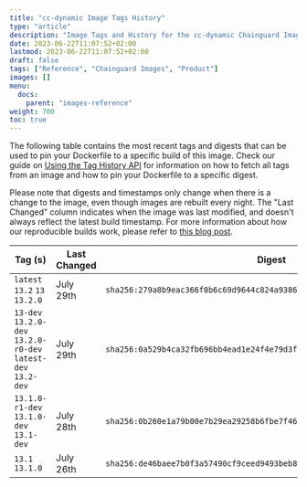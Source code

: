 ```yaml
---
title: "cc-dynamic Image Tags History"
type: "article"
description: "Image Tags and History for the cc-dynamic Chainguard Image"
date: 2023-06-22T11:07:52+02:00
lastmod: 2023-06-22T11:07:52+02:00
draft: false
tags: ["Reference", "Chainguard Images", "Product"]
images: []
menu:
  docs:
    parent: "images-reference"
weight: 700
toc: true
---
```


The following table contains the most recent tags and digests that can be used to pin your Dockerfile to a specific build of this image. Check our guide on [Using the Tag History API](/chainguard/chainguard-images/using-the-tag-history-api/) for information on how to fetch all tags from an image and how to pin your Dockerfile to a specific digest.

Please note that digests and timestamps only change when there is a change to the image, even though images are rebuilt every night. The "Last Changed" column indicates when the image was last modified, and doesn't always reflect the latest build timestamp. For more information about how our reproducible builds work, please refer to [this blog post](https://www.chainguard.dev/unchained/reproducing-chainguards-reproducible-image-builds).

| Tag (s)                                                        | Last Changed | Digest                                                                    |
|----------------------------------------------------------------|--------------|---------------------------------------------------------------------------|
|  `latest` `13.2` `13` `13.2.0`                                 | July 29th    | `sha256:279a8b9eac366f0b6c69d9644c824a9386e933660244af0bbfeccbd6ade11a72` |
|  `13-dev` `13.2.0-dev` `13.2.0-r0-dev` `latest-dev` `13.2-dev` | July 29th    | `sha256:0a529b4ca32fb696bb4ead1e24f4e79d3f84013ffd89ae1d1e25b62ac67ca0e3` |
|  `13.1.0-r1-dev` `13.1.0-dev` `13.1-dev`                       | July 28th    | `sha256:0b260e1a79b00e7b29ea29258b6fbe7f46dc959b19a8b9f1eab61c7b38cc8469` |
|  `13.1` `13.1.0`                                               | July 26th    | `sha256:de46baee7b0f3a57490cf9ceed9493beb8f3e7883e3467bb651a2c3c6c713f0d` |
